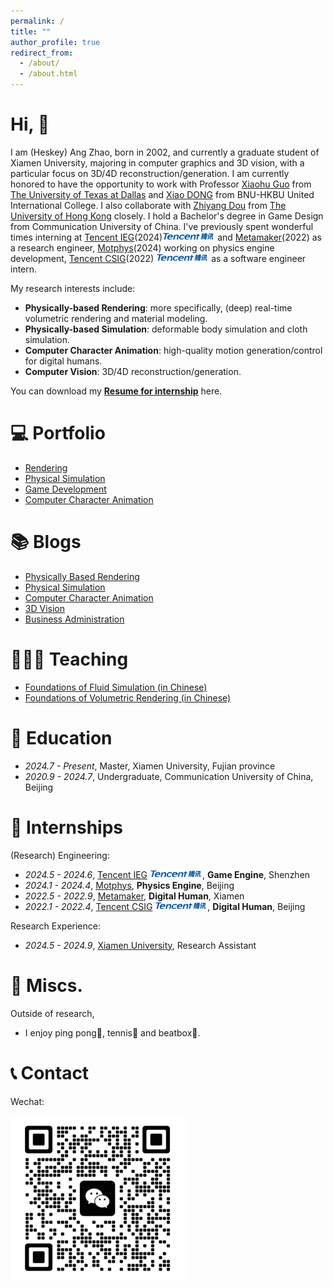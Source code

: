 ```yaml
---
permalink: /
title: ""
author_profile: true
redirect_from: 
  - /about/
  - /about.html
---
```


# Hi, 👋

I am (Heskey) Ang Zhao, born in 2002, and currently a graduate student of Xiamen University, majoring in computer graphics and 3D vision, with a particular focus on 3D/4D reconstruction/generation. I am currently honored to have the opportunity to work with Professor [Xiaohu Guo](https://personal.utdallas.edu/~xguo/) from [The University of Texas at Dallas](https://www.utdallas.edu/) and [Xiao DONG](https://staff.uic.edu.cn/xiaodong/en) from BNU-HKBU United International College. I also collaborate with [Zhiyang Dou](https://frank-zy-dou.github.io/) from [The University of Hong Kong](https://www.hku.hk/) closely. I hold a Bachelor's degree in Game Design from Communication University of China. I've previously spent wonderful times interning at [Tencent IEG](https://game.qq.com/web20220628txgame/index.html)(2024)<img src='../images/logo/tencent.png' style='width: 6em;'> and [Metamaker](https://www.metamaker.cn/#/aboutUs)(2022) as a research engineer, [Motphys](https://motphys.com/#/index)(2024) working on physics engine development, [Tencent CSIG](https://www.tencent.com/en-us/)(2022) <img src='../images/logo/tencent.png' style='width: 6em;'> as a software engineer intern.

My research interests include:

* **Physically-based Rendering**: more specifically, (deep) real-time volumetric rendering and material modeling.
* **Physically-based Simulation**: deformable body simulation and cloth simulation.
* **Computer Character Animation**: high-quality motion generation/control for digital humans.
* **Computer Vision**: 3D/4D reconstruction/generation.

You can download my [**Resume for internship**](https://heskey0.github.io/files/Resume_AngZhao.pdf) here.



# 💻 Portfolio

* [Rendering](https://heskey0.github.io//portfolio/portfolio-rendering/)
* [Physical Simulation](https://heskey0.github.io//portfolio/portfolio-physical-simulation/)
* [Game Development](https://heskey0.github.io//portfolio/portfolio-game-development/)
* [Computer Character Animation](https://heskey0.github.io//portfolio/portfolio-computer-character-animation/)

# 📚 Blogs

* [Physically Based Rendering](https://heskey0.github.io//posts/2012/08/blog-post-1/)
* [Physical Simulation](https://heskey0.github.io//posts/2013/08/blog-post-2/)
* [Computer Character Animation](https://heskey0.github.io//posts/2014/08/blog-post-3/)
* [3D Vision](https://heskey0.github.io//posts/2015/08/blog-post-4/)
* [Business Administration](https://heskey0.github.io//posts/2016/08/blog-post-5/)

# 🧑🏻‍🏫 Teaching

* [Foundations of Fluid Simulation (in Chinese)](https://heskey0.github.io//teaching/2022-spring-fluid-simulation)
* [Foundations of Volumetric Rendering (in Chinese)](https://heskey0.github.io//teaching/2022-spring-volumetric-rendering)

# 📖 Education

- *2024.7 - Present*, Master, Xiamen University, Fujian province
- *2020.9 - 2024.7*, Undergraduate, Communication University of China, Beijing

# 🏢 Internships

(Research) Engineering:

- *2024.5 - 2024.6*, [Tencent IEG](https://game.qq.com/web20220628txgame/index.html) <img src='../images/logo/tencent.png' style='width: 6em;'>, **Game Engine**, Shenzhen
- *2024.1 - 2024.4*, [Motphys](https://motphys.com/#/index), **Physics Engine**, Beijing
- *2022.5 - 2022.9*, [Metamaker](https://www.metamaker.cn/#/aboutUs), **Digital Human**, Xiamen
- *2022.1 - 2022.4*, [Tencent CSIG](https://www.tencent.com/en-us/) <img src='../images/logo/tencent.png' style='width: 6em;'>, **Digital Human**, Beijing

Research Experience:

* *2024.5 - 2024.9*, [Xiamen University](https://www.xmu.edu.cn/), Research Assistant

# 🏓 Miscs.

Outside of research,

* I enjoy ping pong🏓, tennis🎾 and beatbox🎤.

# 📞 Contact

Wechat:

<img src='../images/Wechat.jpg' style='width: 20em;'>

